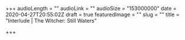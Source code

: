 +++
audioLength = ""
audioLink = ""
audioSize = "153000000"
date = 2020-04-27T20:55:02Z
draft = true
featuredImage = ""
slug = ""
title = "Interlude | The Witcher: Still Waters"

+++
